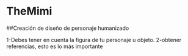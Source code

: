 # TheMimi

##Creación de diseño de personaje humanizado

1-Debes tener en cuenta la figura de tu personaje u objeto.
2-obtener referencias, esto es lo más importante

